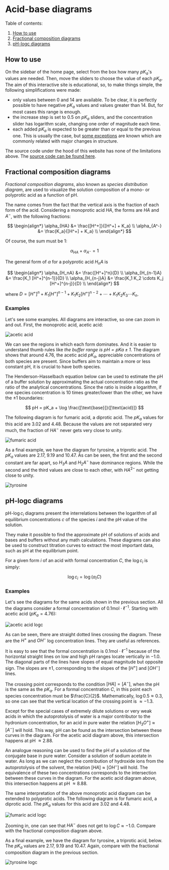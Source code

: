 # Acid-base diagrams

Table of contents:
1. [How to use](#how-to-use)
2. [Fractional composition diagrams](#fractional-composition-diagrams)
3. [pH-logc diagrams](#ph-logc-diagrams)


## How to use

On the sidebar of the home page, select from the box how many $pK_a$'s values
are needed. Then, move the sliders to choose the value of each $pK_a$. The aim
of this interactive site is educational, so, to make things simple, the
following simplifications were made:

- only values between 0 and 14 are available. To be clear, it is perfectly
  possible to have negative $pK_a$ values and values greater than 14. But,
  for most cases this range is enough.
- the increase step is set to 0.5 on $pK_a$ sliders, and the concentration
  slider has logarithm scale, changing one order of magnitude each time.
- each added $pK_a$ is expected to be greater than or equal to the previous one.
  This is usually the case, but [some exceptions](https://en.wikipedia.org/wiki/Acid_dissociation_constant#Polyprotic_acids)
  are known which are commonly related with major changes in structure.

The source code under the hood of this website has none of the limitations above.
The [source code can be found here](https://github.com/chicolucio/pH-diagrams).

## Fractional composition diagrams

*Fractional composition diagrams*, also known as *species distribution diagram*,
are used to visualize the solution composition of a mono- or polyprotic acid
as a function of pH.

The name comes from the fact that the vertical axis is the fraction of each
form of the acid. Considering a monoprotic acid $HA$, the forms are $HA$ and
$A^-$, with the following fractions:

$$
\begin{align*}
  \alpha_{HA} &= \frac{[H^+]}{[H^+] + K_a} \\
  \alpha_{A^-} &= \frac{K_a}{[H^+] + K_a} \\
\end{align*}
$$

Of course, the sum must be 1:

$$
\alpha_{HA} + \alpha_{A^-} = 1
$$

The general form of $\alpha$ for a polyprotic acid $H_nA$ is

$$
\begin{align*}
  \alpha_{H_nA}     &= \frac{[H^+]^n}{D} \\
  \alpha_{H_{n-1}A} &= \frac{K_1 [H^+]^{n-1}}{D} \\
  \alpha_{H_{n-j}A} &= \frac{K_1 K_2 \cdots K_j [H^+]^{n-j}}{D} \\
\end{align*}
$$

where $D = [H^+]^n + K_1 [H^+]^{n-1} + K_1 K_2 [H^+]^{n-2} + \cdots + K_1 K_2 K_3 \cdots K_n$.

### Examples

Let's see some examples. All diagrams are interactive, so one can zoom in and
out. First, the monoprotic acid, acetic acid:

![acetic acid]()

We can see the regions in which each form dominates. And it is easier to 
understand thumb rules like *the buffer range is $pH = pKa \pm 1$*. The diagram
shows that around 4.76, the acetic acid $pK_a$, appreciable concentrations of
both species are present. Since buffers aim to maintain a more or less constant
pH, it is crucial to have both species.

The Henderson-Hasselbach equation below can be used to estimate the pH of a
buffer solution by approximating the actual concentration ratio as the ratio
of the analytical concentrations. Since the ratio is inside a logarithm, if one
species concentration is 10 times greater/lower than the other, we have the
$\pm 1$ boundaries:

$$
pH = pK_a + \log \frac{[\text{base}]}{[\text{acid}]}
$$

The following diagram is for fumaric acid, a diprotic acid. The $pK_a$ values
for this acid are 3.02 and 4.48. Because the values are not separated very much,
the fraction of $HA^-$ never gets very close to unity.

![fumaric acid]()

As a final example, we have the diagram for tyrosine, a triprotic acid. The
$pK_a$ values are 2.17, 9.19 and 10.47. As can be seen, the first and the second
constant are far apart, so $H_3A$ and $H_2A^-$ have dominance regions. While
the second and the third values are close to each other, with $HA^{2-}$ not
getting close to unity.

![tyrosine]()

## pH-logc diagrams

pH-$\log c_i$ diagrams present the interrelations between the logarithm of 
all equilibrium concentrations $c$ of the species $i$ and the pH value of the
solution.

They make it possible to find the approximate pH of solutions of acids and bases
and buffers without any math calculations. These diagrams can also be used to
construct titration curves to extract the most important data, such as pH at the
equilibrium point.

For a given form $i$ of an acid with formal concentration $C$, the $\log c_i$
is simply:

$$
\log c_i = \log(\alpha_i C)
$$

### Examples

Let's see the diagrams for the same acids shown in the previous section.
All the diagrams consider a formal concentration of $0.1 \text{mol} \cdot \ell^{-1}$.
Starting with acetic acid ($pK_a = 4.76$):

![acetic acid logc]()

As can be seen, there are straight dotted lines crossing the diagram. These
are the $H^+$ and $OH^-$ log concentration lines. They are useful as references.

It is easy to see that the formal concentration is $0.1 \text{mol} \cdot \ell^{-1}$
because of the horizontal straight lines on low and high pH ranges locate
vertically in $-1.0$.
The diagonal parts of the lines have slopes of equal magnitude but opposite
sign. The slopes are $\pm 1$, corresponding to the slopes of the $[H^+]$ and
$[OH^-]$ lines.

The crossing point corresponds to the condition $[HA] = [A^-]$, when the pH is
the same as the $pK_a$. For a formal concentration $C$, in this point each
species concentration must be $\frac{C}{2}$. Mathematically, 
$\log 0.5 \approx 0.3$, so one can see that the vertical location of the 
crossing point is $\approx -1.3$.

Except for the special cases of extremely dilute solutions or very weak acids
in which the autoprotolysis of water is a major contributor to the hydronium
concentration, for an acid in pure water the relation $[H_3O^+] \approx [A^-]$
will hold. This way, pH can be found as the intersection between these curves
in the diagram. For the acetic acid diagram above, this intersection happens
at pH $\approx 2.88$.

An analogue reasoning can be used to find the pH of a solution of the 
conjugate base in pure water. Consider a solution of sodium acetate in water.
As long as we can neglect the contribution of hydroxide ions from the 
autoprotolysis of the solvent, the relation $[HA] \approx [OH^-]$ will hold.
The equivalence of these two concentrations corresponds to the intersection
between these curves in the diagram. For the acetic acid diagram above, this
intersection happens at pH $\approx 8.88$.

The same interpretation of the above monoprotic acid diagram can be extended
to polyprotic acids.
The following diagram is for fumaric acid, a diprotic acid. The $pK_a$ values
for this acid are 3.02 and 4.48. 

![fumaric acid logc]()

Zooming in, one can see that $HA^-$ does not get to $\log C \approx -1.0$.
Compare with the fractional composition diagram above.

As a final example, we have the diagram for tyrosine, a triprotic acid, below.
The $pK_a$ values are 2.17, 9.19 and 10.47. Again, compare with the fractional
composition diagram in the previous section.

![tyrosine logc]()
